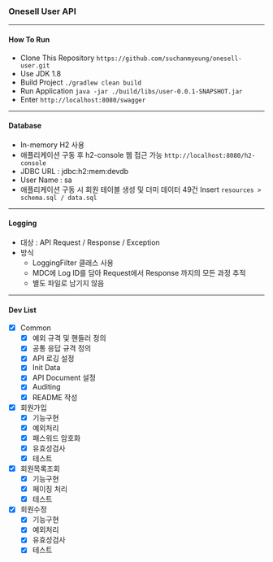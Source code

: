 ### Onesell User API

<hr> 

#### How To Run

* Clone This Repository ```https://github.com/suchanmyoung/onesell-user.git```
* Use JDK 1.8
* Build Project ```./gradlew clean build```
* Run Application ```java -jar ./build/libs/user-0.0.1-SNAPSHOT.jar```
* Enter ```http://localhost:8080/swagger```

<hr>

#### Database
* In-memory H2 사용 
* 애플리케이션 구동 후 h2-console 웹 접근 가능 ```http://localhost:8080/h2-console```
* JDBC URL : jdbc:h2:mem:devdb
* User Name : sa
* 애플리케이션 구동 시 회원 테이블 생성 및 더미 데이터 49건 Insert ```resources > schema.sql / data.sql```

<hr>

#### Logging
* 대상 : API Request / Response / Exception
* 방식 
  * LoggingFilter 클래스 사용
  * MDC에 Log ID를 담아 Request에서 Response 까지의 모든 과정 추적
  * 별도 파일로 남기지 않음

<hr>

#### Dev List
- [x] Common
  - [x] 예외 규격 및 핸들러 정의
  - [x] 공통 응답 규격 정의
  - [x] API 로깅 설정
  - [x] Init Data 
  - [x] API Document 설정
  - [x] Auditing
  - [x] README 작성
- [x] 회원가입
  - [x] 기능구현
  - [x] 예외처리
  - [x] 패스워드 암호화
  - [x] 유효성검사
  - [x] 테스트
- [x] 회원목록조회
  - [x] 기능구현
  - [x] 페이징 처리
  - [x] 테스트
- [x] 회원수정
  - [x] 기능구현
  - [x] 예외처리
  - [x] 유효성검사
  - [x] 테스트
